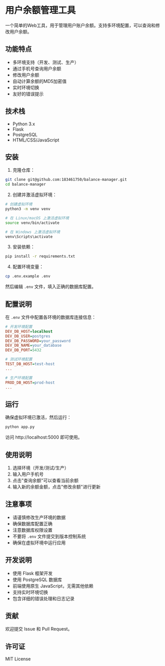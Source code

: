 # 用户余额管理工具

一个简单的Web工具，用于管理用户账户余额。支持多环境配置，可以查询和修改用户余额。

## 功能特点

- 多环境支持（开发、测试、生产）
- 通过手机号查询用户余额
- 修改用户余额
- 自动计算余额的MD5加密值
- 实时环境切换
- 友好的错误提示

## 技术栈

- Python 3.x
- Flask
- PostgreSQL
- HTML/CSS/JavaScript

## 安装

1. 克隆仓库：
```bash
git clone git@github.com:183461750/balance-manager.git
cd balance-manager
```

2. 创建并激活虚拟环境：
```bash
# 创建虚拟环境
python3 -m venv venv

# 在 Linux/macOS 上激活虚拟环境
source venv/bin/activate

# 在 Windows 上激活虚拟环境
venv\Scripts\activate
```

3. 安装依赖：
```bash
pip install -r requirements.txt
```

4. 配置环境变量：
```bash
cp .env.example .env
```
然后编辑 `.env` 文件，填入正确的数据库配置。

## 配置说明

在 `.env` 文件中配置各环境的数据库连接信息：

```ini
# 开发环境配置
DEV_DB_HOST=localhost
DEV_DB_USER=postgres
DEV_DB_PASSWORD=your_password
DEV_DB_NAME=your_database
DEV_DB_PORT=5432

# 测试环境配置
TEST_DB_HOST=test-host
...

# 生产环境配置
PROD_DB_HOST=prod-host
...
```

## 运行

确保虚拟环境已激活，然后运行：
```bash
python app.py
```

访问 http://localhost:5000 即可使用。

## 使用说明

1. 选择环境（开发/测试/生产）
2. 输入用户手机号
3. 点击"查询余额"可以查看当前余额
4. 输入新的余额金额，点击"修改余额"进行更新

## 注意事项

- 请谨慎修改生产环境的数据
- 确保数据库配置正确
- 注意数据库权限设置
- 不要将 `.env` 文件提交到版本控制系统
- 确保在虚拟环境中运行应用

## 开发说明

- 使用 Flask 框架开发
- 使用 PostgreSQL 数据库
- 前端使用原生 JavaScript，无需其他依赖
- 支持实时环境切换
- 包含详细的错误处理和日志记录

## 贡献

欢迎提交 Issue 和 Pull Request。

## 许可证

MIT License 